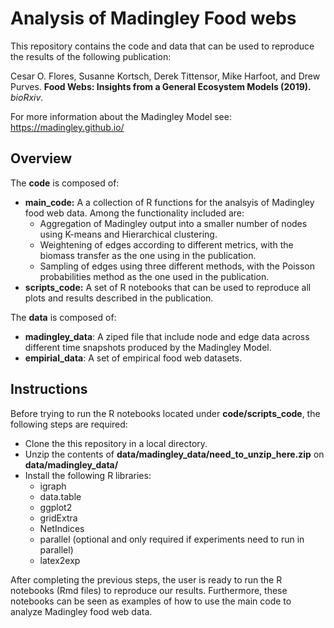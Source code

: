 # Analysis of Madingley Food webs

This repository contains the code and data that can be used to reproduce the results of the following publication:

Cesar O. Flores, Susanne Kortsch, Derek Tittensor, Mike Harfoot, and Drew Purves.
**Food Webs: Insights from a General Ecosystem Models (2019).** 
*bioRxiv*.

For more information about the Madingley Model see: https://madingley.github.io/


## Overview

The **code** is composed of:
* **main_code:** A a collection of R functions for the analsyis of Madingley food web data. Among the functionality included
are:
  * Aggregation of Madingley output into a smaller number of nodes using K-means and Hierarchical clustering.
  * Weightening of edges according to different metrics, with the biomass transfer as the one using in the publication. 
  * Sampling of edges using three different methods, with the Poisson probabilities method as the one used in the
    publication.
* **scripts_code:** A set of R notebooks that can be used to reproduce all plots and results described in the publication.

The **data** is composed of:
* **madingley_data**: A ziped file that include node and edge data across different time snapshots produced by the Madingley Model.
* **empirial_data**: A set of empirical food web datasets.   
  

## Instructions

Before trying to run the R notebooks located under **code/scripts_code**, the following steps are required:
 * Clone the this repository in a local directory.
 * Unzip the contents of **data/madingley_data/need_to_unzip_here.zip** on **data/madingley_data/**
 * Install the following R libraries:
   * igraph
   * data.table
   * ggplot2
   * gridExtra
   * NetIndices
   * parallel (optional and only required if experiments need to run in parallel)
   * latex2exp 
 
After completing the previous steps, the user is ready to run the R notebooks (Rmd files) to reproduce our results.
Furthermore, these notebooks can be seen as examples of how to use the main code to analyze Madingley food web data. 
    